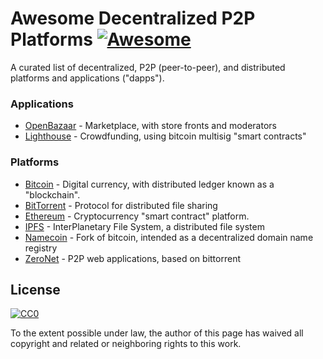 # Awesome Decentralized P2P Platforms [![Awesome](https://cdn.rawgit.com/sindresorhus/awesome/d7305f38d29fed78fa85652e3a63e154dd8e8829/media/badge.svg)](https://github.com/sindresorhus/awesome)

A curated list of decentralized, P2P (peer-to-peer), and distributed platforms and applications ("dapps").

### Applications

* [OpenBazaar](https://openbazaar.org/) - Marketplace, with store fronts and moderators
* [Lighthouse](https://www.vinumeris.com/lighthouse) - Crowdfunding, using bitcoin multisig "smart contracts"

### Platforms

* [Bitcoin](https://en.wikipedia.org/wiki/Bitcoin) - Digital currency, with distributed ledger known as a "blockchain".
* [BitTorrent](https://en.wikipedia.org/wiki/BitTorrent) - Protocol for distributed file sharing
* [Ethereum](https://www.ethereum.org/) - Cryptocurrency "smart contract" platform.
* [IPFS](https://ipfs.io/) - InterPlanetary File System, a distributed file system
* [Namecoin](https://en.wikipedia.org/wiki/Namecoin) - Fork of bitcoin, intended as a decentralized domain name registry
* [ZeroNet](https://zeronet.io/) - P2P web applications, based on bittorrent

## License

[![CC0](https://i.creativecommons.org/p/zero/1.0/88x31.png)](https://creativecommons.org/publicdomain/zero/1.0/)

To the extent possible under law, the author of this page has waived all copyright and related or neighboring rights to this work.
